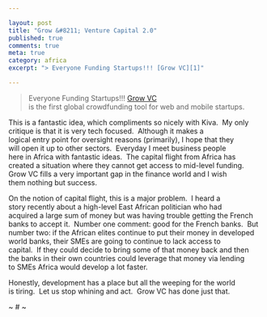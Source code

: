 ```yaml
---

layout: post
title: "Grow &#8211; Venture Capital 2.0"
published: true
comments: true
meta: true
category: africa
excerpt: "> Everyone Funding Startups!!! [Grow VC][1]"

---
```


> Everyone Funding Startups!!! [Grow VC][1]  
> is the first global crowdfunding tool for web and mobile startups.

 [1]: http://www.growvc.com/main/index.html

This is a fantastic idea, which compliments so nicely with Kiva.  My only critique is that it is very tech focused.  Although it makes a  
logical entry point for oversight reasons (primarily), I hope that they  
will open it up to other sectors.  Everyday I meet business people  
here in Africa with fantastic ideas.  The capital flight from Africa has  
created a situation where they cannot get access to mid-level funding.   
Grow VC fills a very important gap in the finance world and I wish  
them nothing but success.

On the notion of capital flight, this is a major problem.  I heard a  
story recently about a high-level East African politician who had  
acquired a large sum of money but was having trouble getting the French  
banks to accept it.  Number one comment: good for the French banks.  But  
number two: if the African elites continue to put their money in developed  
world banks, their SMEs are going to continue to lack access to  
capital.  If they could decide to bring some of that money back and then  
the banks in their own countries could leverage that money via lending  
to SMEs Africa would develop a lot faster.

Honestly, development has a place but all the weeping for the world  
is tiring.  Let us stop whining and act.  Grow VC has done just that.

~ # ~